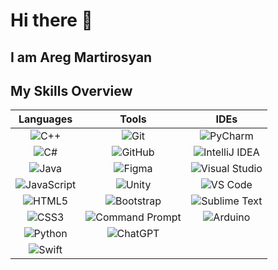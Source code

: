 # Hi there 👋
## I am Areg Martirosyan
## My Skills Overview

| **Languages** | **Tools** | **IDEs** |
| :---: | :---: | :---: |
| ![C++](https://img.shields.io/badge/C++-00599C?style=for-the-badge&logo=c%2B%2B&logoColor=white) | ![Git](https://img.shields.io/badge/Git-F05032?style=for-the-badge&logo=git&logoColor=white) | ![PyCharm](https://img.shields.io/badge/PyCharm-000000?style=for-the-badge&logo=pycharm&logoColor=white) |
| ![C#](https://img.shields.io/badge/C%23-239120?style=for-the-badge&logo=c-sharp&logoColor=white) | ![GitHub](https://img.shields.io/badge/GitHub-181717?style=for-the-badge&logo=github&logoColor=white) | ![IntelliJ IDEA](https://img.shields.io/badge/IntelliJ%20IDEA-000000?style=for-the-badge&logo=intellij-idea&logoColor=white) |
| ![Java](https://img.shields.io/badge/Java-ED8B00?style=for-the-badge&logo=java&logoColor=white) | ![Figma](https://img.shields.io/badge/Figma-F24E1E?style=for-the-badge&logo=figma&logoColor=white) | ![Visual Studio](https://img.shields.io/badge/Visual%20Studio-5C2D91?style=for-the-badge&logo=visual-studio&logoColor=white) |
| ![JavaScript](https://img.shields.io/badge/JavaScript-F7DF1E?style=for-the-badge&logo=javascript&logoColor=black) | ![Unity](https://img.shields.io/badge/Unity-100000?style=for-the-badge&logo=unity&logoColor=white) | ![VS Code](https://img.shields.io/badge/VS%20Code-007ACC?style=for-the-badge&logo=visual-studio-code&logoColor=white) |
| ![HTML5](https://img.shields.io/badge/HTML5-E34F26?style=for-the-badge&logo=html5&logoColor=white) | ![Bootstrap](https://img.shields.io/badge/Bootstrap-563D7C?style=for-the-badge&logo=bootstrap&logoColor=white) | ![Sublime Text](https://img.shields.io/badge/Sublime%20Text-FF9800?style=for-the-badge&logo=sublime-text&logoColor=white) |
| ![CSS3](https://img.shields.io/badge/CSS3-1572B6?style=for-the-badge&logo=css3&logoColor=white) | ![Command Prompt](https://img.shields.io/badge/Command%20Prompt-000000?style=for-the-badge&logo=windows-terminal&logoColor=white) | ![Arduino](https://img.shields.io/badge/Arduino-00979D?style=for-the-badge&logo=arduino&logoColor=white) |
| ![Python](https://img.shields.io/badge/Python-3776AB?style=for-the-badge&logo=python&logoColor=white) | ![ChatGPT](https://img.shields.io/badge/ChatGPT-00A400?style=for-the-badge&logo=openai&logoColor=white) |  |
| ![Swift](https://img.shields.io/badge/Swift-FA7343?style=for-the-badge&logo=swift&logoColor=white) |  |  |



